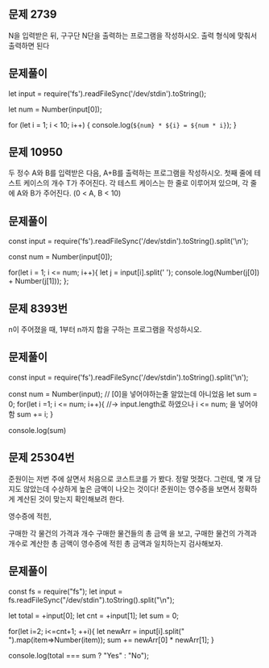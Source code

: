 ## 문제 2739
N을 입력받은 뒤, 구구단 N단을 출력하는 프로그램을 작성하시오. 출력 형식에 맞춰서 출력하면 된다

## 문제풀이
let input = require('fs').readFileSync('/dev/stdin').toString();

let num = Number(input[0]);

for (let i = 1; i < 10; i++) {
    console.log(`${num} * ${i} = ${num * i}`);
}

## 문제 10950
두 정수 A와 B를 입력받은 다음, A+B를 출력하는 프로그램을 작성하시오.
첫째 줄에 테스트 케이스의 개수 T가 주어진다.
각 테스트 케이스는 한 줄로 이루어져 있으며, 각 줄에 A와 B가 주어진다. (0 < A, B < 10)

## 문제풀이
const input = require('fs').readFileSync('/dev/stdin').toString().split('\n');

const num = Number(input[0]);

for(let i = 1; i <= num; i++){
  let j = input[i].split(' ');
  console.log(Number(j[0]) + Number(j[1]));
};


## 문제 8393번
n이 주어졌을 때, 1부터 n까지 합을 구하는 프로그램을 작성하시오.

## 문제풀이
const input = require('fs').readFileSync('/dev/stdin').toString().split('\n');

const num = Number(input); // [0]을 넣어야하는줄 알았는데 아니었음
let sum = 0;
for(let i =1; i <= num; i++){ //-> input.length로 하였으나 i <= num; 을 넣어야함 
    sum += i;
}

console.log(sum)


## 문제 25304번
준원이는 저번 주에 살면서 처음으로 코스트코를 가 봤다. 정말 멋졌다. 그런데, 몇 개 담지도 않았는데 수상하게 높은 금액이 나오는 것이다! 준원이는 영수증을 보면서 정확하게 계산된 것이 맞는지 확인해보려 한다.

영수증에 적힌,

구매한 각 물건의 가격과 개수 구매한 물건들의 총 금액 을 보고, 구매한 물건의 가격과 개수로 계산한 총 금액이 영수증에 적힌 총 금액과 일치하는지 검사해보자.

## 문제풀이
const fs = require("fs");
let input = fs.readFileSync("/dev/stdin").toString().split("\n");

let total = +input[0];
let cnt = +input[1];
let sum = 0;

for(let i=2; i<=cnt+1; ++i){
    let newArr = input[i].split(" ").map(item=>Number(item));
    sum += newArr[0] * newArr[1];
}

console.log(total === sum ? "Yes" : "No");



